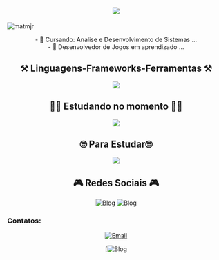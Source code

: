 <h1 align="center">
<img src="https://readme-typing-svg.herokuapp.com/?font=Righteous&size=35&center=true&vCenter=true&width=500&height=70&duration=4000&lines=olá!+👋;Eu+sou+o+Icaro+Costa!;" />
</h1>
<img src="https://komarev.com/ghpvc/?username=Icaro-Costa&label=Profile%20views&color=0e12b6&style=flat" alt="matmjr" /> 
</p>

<div  align="center" >
  - 🔭 Cursando: Analise e Desenvolvimento de Sistemas ...
  <br>
- 🌱 Desenvolvedor de Jogos em aprendizado ...
</div>

<h2 align="center" >⚒️ Linguagens-Frameworks-Ferramentas ⚒️</h2>
<div  align="center" >
  
<p align="center">
  <a href="https://github.com/Icaro-Costa">
    <img src="https://skillicons.dev/icons?i=c,html,Css,linux,visualstudio,vscode,windows,." />
  </a>
</p>

<h2 align="center" >👨‍💻 Estudando no momento 👨‍💻</h2>
<div  align="center" >
  
<p align="center">
  <a href="https://skillicons.dev">
    <img src="https://skillicons.dev/icons?i=java,html,nodejs,androidstudio,unity," />
  </a>
</p>
<h2 align="center" >🤓 Para Estudar🤓</h2>
<div  align="center" >
  
<p align="center">
  <a href="https://skillicons.dev">
    <img src="https://skillicons.dev/icons?i=arduino,blender,py" />
  </a>
</p>

<h2 align="center" >🎮 Redes Sociais 🎮</h2>
<div  align="center" >

[![Blog](https://skillicons.dev/icons?i=instagram)](https://www.instagram.com/icarusfl_.13_/)
![Blog](https://skillicons.dev/icons?i=discord)


<h3 align="left">Contatos:</h3>
<p align="center">
    <a href="mailto:Icaroleo486@gmail.com">
        <img alt="Email" src="https://img.shields.io/badge/Email-Icaroleo486@gmail.com-purple?style=flat&logo=gmail">
    </a>
</p>

[![Blog](https://static.wikia.nocookie.net/watchdogscombined/images/a/a9/%28Un%29Lawful_%28Dis%29Order.gif/revision/latest?cb=20201014010145)
